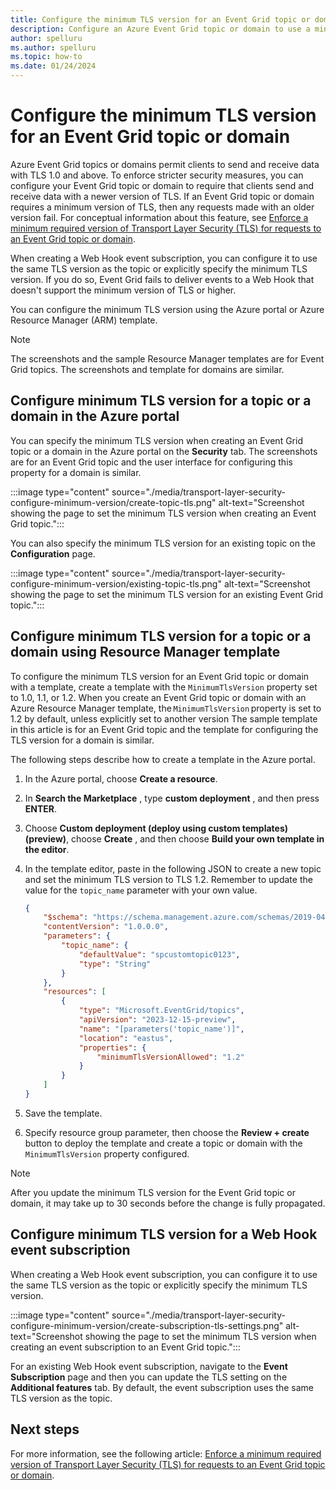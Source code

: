 ```yaml
---
title: Configure the minimum TLS version for an Event Grid topic or domain
description: Configure an Azure Event Grid topic or domain to use a minimum version of Transport Layer Security (TLS).
author: spelluru
ms.author: spelluru
ms.topic: how-to
ms.date: 01/24/2024
---
```


# Configure the minimum TLS version for an Event Grid topic or domain

Azure Event Grid topics or domains permit clients to send and receive data with TLS 1.0 and above. To enforce stricter security measures, you can configure your Event Grid topic or domain to require that clients send and receive data with a newer version of TLS. If an Event Grid topic or domain requires a minimum version of TLS, then any requests made with an older version fail. For conceptual information about this feature, see [Enforce a minimum required version of Transport Layer Security (TLS) for requests to an Event Grid topic or domain](transport-layer-security-enforce-minimum-version.md).

When creating a Web Hook event subscription, you can configure it to use the same TLS version as the topic or explicitly specify the minimum TLS version. If you do so, Event Grid fails to deliver events to a Web Hook that doesn't support the minimum version of TLS or higher.

You can configure the minimum TLS version using the Azure portal or Azure Resource Manager (ARM) template. 

> [!NOTE]
> The screenshots and the sample Resource Manager templates are for Event Grid topics. The screenshots and template for domains are similar. 

## Configure minimum TLS version for a topic or a domain in the Azure portal
You can specify the minimum TLS version when creating an Event Grid topic or a domain in the Azure portal on the **Security** tab. The screenshots are for an Event Grid topic and the user interface for configuring this property for a domain is similar. 

:::image type="content" source="./media/transport-layer-security-configure-minimum-version/create-topic-tls.png" alt-text="Screenshot showing the page to set the minimum TLS version when creating an Event Grid topic.":::

You can also specify the minimum TLS version for an existing topic on the **Configuration** page.

:::image type="content" source="./media/transport-layer-security-configure-minimum-version/existing-topic-tls.png" alt-text="Screenshot showing the page to set the minimum TLS version for an existing Event Grid topic.":::

## Configure minimum TLS version for a topic or a domain using Resource Manager template

To configure the minimum TLS version for an Event Grid topic or domain with a template, create a template with the  `MinimumTlsVersion`  property set to 1.0, 1.1, or 1.2. When you create an Event Grid topic or domain with an Azure Resource Manager template, the `MinimumTlsVersion` property is set to 1.2 by default, unless explicitly set to another version  The sample template in this article is for an Event Grid topic and the template for configuring the TLS version for a domain is similar. 

The following steps describe how to create a template in the Azure portal.

1. In the Azure portal, choose  **Create a resource**.
2. In  **Search the Marketplace** , type  **custom deployment** , and then press  **ENTER**.
3. Choose **Custom deployment (deploy using custom templates) (preview)**, choose  **Create** , and then choose  **Build your own template in the editor**.
4. In the template editor, paste in the following JSON to create a new topic and set the minimum TLS version to TLS 1.2. Remember to update the value for the `topic_name` parameter with your own value.


    ```json
    {
        "$schema": "https://schema.management.azure.com/schemas/2019-04-01/deploymentTemplate.json#",
        "contentVersion": "1.0.0.0",
        "parameters": {
            "topic_name": {
                "defaultValue": "spcustomtopic0123",
                "type": "String"
            }
        },
        "resources": [
            {
                "type": "Microsoft.EventGrid/topics",
                "apiVersion": "2023-12-15-preview",
                "name": "[parameters('topic_name')]",
                "location": "eastus",
                "properties": {
                    "minimumTlsVersionAllowed": "1.2"
                }
            }
        ]
    }
    ```
5. Save the template.
6. Specify resource group parameter, then choose the  **Review + create**  button to deploy the template and create a topic or domain with the  `MinimumTlsVersion`  property configured.

> [!NOTE]
> After you update the minimum TLS version for the Event Grid topic or domain, it may take up to 30 seconds before the change is fully propagated.


## Configure minimum TLS version for a Web Hook event subscription
When creating a Web Hook event subscription, you can configure it to use the same TLS version as the topic or explicitly specify the minimum TLS version. 

:::image type="content" source="./media/transport-layer-security-configure-minimum-version/create-subscription-tls-settings.png" alt-text="Screenshot showing the page to set the minimum TLS version when creating an event subscription to an Event Grid topic.":::

For an existing Web Hook event subscription, navigate to the **Event Subscription** page and then you can update the TLS setting on the **Additional features** tab. By default, the event subscription uses the same TLS version as the topic. 

 
## Next steps

For more information, see the following article: [Enforce a minimum required version of Transport Layer Security (TLS) for requests to an Event Grid topic or domain](transport-layer-security-enforce-minimum-version.md).

